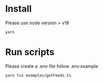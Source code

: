 # Install

Please use node version > v18

```
yarn
```

# Run scripts

Please create a .env file follow .env.example

```
yarn tsx examples/getFeeds.ts 
```
